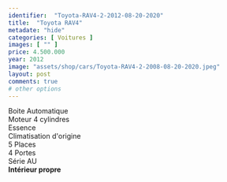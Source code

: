 ```yaml
---
identifier:  "Toyota-RAV4-2-2012-08-20-2020"
title:  "Toyota RAV4"
metadate: "hide"
categories: [ Voitures ]
images: [ "" ]
price: 4.500.000
year: 2012
image: "assets/shop/cars/Toyota-RAV4-2-2008-08-20-2020.jpeg"
layout: post
comments: true
# other options
---
```


Boite Automatique <br>
Moteur 4 cylindres <br>
Essence <br>
Climatisation d'origine <br>
5 Places <br>
4 Portes <br>
Série AU <br>
**Intérieur propre** <br>
